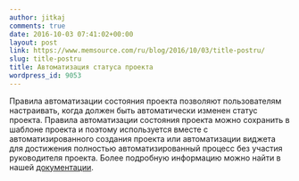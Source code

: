 ```yaml
---
author: jitkaj
comments: true
date: 2016-10-03 07:41:02+00:00
layout: post
link: https://www.memsource.com/ru/blog/2016/10/03/title-postru/
slug: title-postru
title: Автоматизация статуса проекта
wordpress_id: 9053
---
```


Правила автоматизации состояния проекта позволяют пользователям настраивать, когда должен быть автоматически изменен статус проекта. Правила автоматизации состояния проекта можно сохранить в шаблоне проекта и поэтому используется вместе с автоматизированного создания проекта или автоматизации виджета для достижения полностью автоматизированный процесс без участия руководителя проекта. Более подробную информацию можно найти в нашей [документации](http://wiki.memsource.com/wiki/Memsource_Cloud_User_Manual#Project_Status_Automation).

